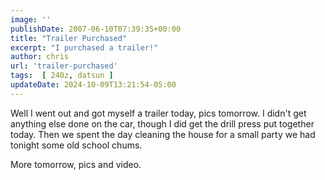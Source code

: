 ```yaml
---
image: ''
publishDate: 2007-06-10T07:39:35+00:00
title: "Trailer Purchased"
excerpt: "I purchased a trailer!"
author: chris
url: 'trailer-purchased'
tags:  [ 240z, datsun ] 
updateDate: 2024-10-09T13:21:54-05:00
---
```


Well I went out and got myself a trailer today, pics tomorrow. I didn't get anything else done on the car, though I did get the drill press put together today. Then we spent the day cleaning the house for a small party we had tonight some old school chums. 

 More tomorrow, pics and video.
